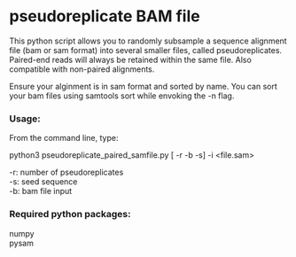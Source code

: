 # pseudoreplicate BAM file
This python script allows you to randomly subsample a sequence alignment file (bam or sam format) into several smaller files, called pseudoreplicates. Paired-end reads will always be retained within the same file. Also compatible with non-paired alignments. 

Ensure your alginment is in sam format and sorted by name. You can sort your bam files using samtools sort while envoking the -n flag.

### Usage: 
From the command line, type:

python3 pseudoreplicate_paired_samfile.py [ -r -b -s] -i <file.sam>

-r: number of pseudoreplicates\
-s: seed sequence\
-b: bam file input

### Required python packages:
numpy \
pysam
